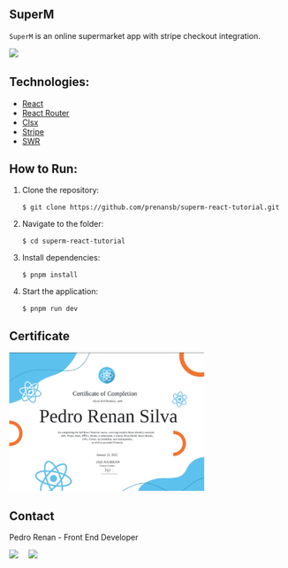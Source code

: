 ## SuperM

`SuperM` is an online supermarket app with stripe checkout integration.

<img src="https://github.com/prenansb/superm-react-tutorial/blob/main/superm.gif" width=50%>

## Technologies:
- [React](https://reactjs.org/)
- [React Router](https://reactrouter.com/en/main)
- [Clsx](https://github.com/lukeed/clsx)
- [Stripe](https://stripe.com/en-br)
- [SWR](https://swr.vercel.app/)

## How to Run:

1. Clone the repository:

   ```shell
   $ git clone https://github.com/prenansb/superm-react-tutorial.git
   ```

2. Navigate to the folder:

   ```shell
   $ cd superm-react-tutorial
   ```

3. Install dependencies:

   ```shell
   $ pnpm install
   ```

4. Start the application:

   ```shell
   $ pnpm run dev
   ```


## Certificate

<img style="height: 250px" src="https://github.com/prenansb/superm-react-tutorial/blob/main/certificate.png">

## Contact

Pedro Renan - Front End Developer

<div style="display: flex;">
  <a href="https://www.linkedin.com/in/pedro-renan/" target="_blank"><img src="https://img.shields.io/badge/-LinkedIn-%230077B5?style=for-the-badge&logo=linkedin&logoColor=white" style="margin-right: 2vw" target="_blank"></a>
  <a href="mailto:prenansb@gmail.com" target="_blank"><img src="https://img.shields.io/badge/-Gmail-%23333?style=for-the-badge&logo=gmail&logoColor=white" style="margin-right: 2vw""></a>
</div>
